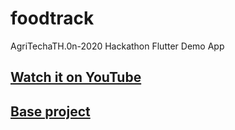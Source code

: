 # foodtrack
AgriTechaTH.0n-2020
Hackathon Flutter Demo App

## [Watch it on YouTube](https://www.youtube.com/watch?v=QQ204G4qiQk)

## [Base project](https://github.com/abuanwar072/Plant-App-Flutter-UI)
